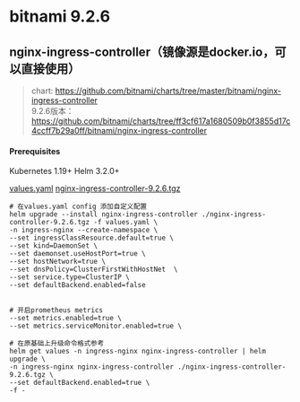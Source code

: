 # bitnami 9.2.6

## nginx-ingress-controller（镜像源是docker.io，可以直接使用）

> chart: https://github.com/bitnami/charts/tree/master/bitnami/nginx-ingress-controller   \
> 9.2.6版本：https://github.com/bitnami/charts/tree/ff3cf617a1680509b0f3855d17c4ccff7b29a0ff/bitnami/nginx-ingress-controller


#### Prerequisites
Kubernetes 1.19+
Helm 3.2.0+

[values.yaml](values.yaml)
[nginx-ingress-controller-9.2.6.tgz](nginx-ingress-controller-9.2.6.tgz)


```shell
# 在values.yaml config 添加自定义配置
helm upgrade --install nginx-ingress-controller ./nginx-ingress-controller-9.2.6.tgz -f values.yaml \
-n ingress-nginx --create-namespace \
--set ingressClassResource.default=true \
--set kind=DaemonSet \
--set daemonset.useHostPort=true \
--set hostNetwork=true \
--set dnsPolicy=ClusterFirstWithHostNet  \
--set service.type=ClusterIP \
--set defaultBackend.enabled=false


# 开启prometheus metrics
--set metrics.enabled=true \
--set metrics.serviceMonitor.enabled=true \

# 在原基础上升级命令格式参考
helm get values -n ingress-nginx nginx-ingress-controller | helm upgrade \
-n ingress-nginx nginx-ingress-controller ./nginx-ingress-controller-9.2.6.tgz \
--set defaultBackend.enabled=true \
-f -
```
